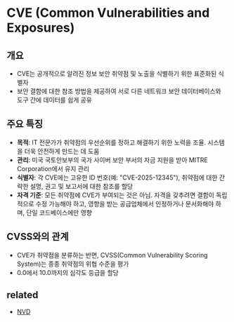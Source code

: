 # CVE (Common Vulnerabilities and Exposures)

## 개요

- CVE는 공개적으로 알려진 정보 보안 취약점 및 노출을 식별하기 위한 표준화된 식별자
- 보안 결함에 대한 참조 방법을 제공하여 서로 다른 네트워크 보안 데이터베이스와 도구 간에 데이터를 쉽게 공유

## 주요 특징

- **목적**: IT 전문가가 취약점의 우선순위를 정하고 해결하기 위한 노력을 조율. 시스템을 더욱 안전하게 만드는 데 도움
- **관리**: 미국 국토안보부의 국가 사이버 보안 부서의 자금 지원을 받아 MITRE Corporation에서 유지 관리
- **식별자**: 각 CVE에는 고유한 ID 번호(예: "CVE-2025-12345"), 취약점에 대한 간략한 설명, 권고 및 보고서에 대한 참조를 할당
- **자격 기준**: 모든 취약점에 CVE가 부여되는 것은 아님. 자격을 갖추려면 결함이 독립적으로 수정 가능해야 하고, 영향을 받는 공급업체에서 인정하거나 문서화해야 하며, 단일 코드베이스에만 영향

## CVSS와의 관계

- CVE가 취약점을 분류하는 반면, CVSS(Common Vulnerability Scoring System)는 종종 취약점의 위협 수준을 평가
- 0.0에서 10.0까지의 심각도 등급을 할당

## related
- [NVD](./nvd/nvd.md)
